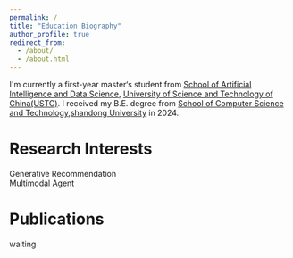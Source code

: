 ```yaml
---
permalink: /
title: "Education Biography"
author_profile: true
redirect_from: 
  - /about/
  - /about.html
---
```


I'm currently a first-year master‘s student from  [School of Artificial Intelligence and Data Science](https://saids.ustc.edu.cn/main.htm), [University of Science and Technology of China(USTC)](https://www.ustc.edu.cn). I received my B.E. degree from [School of Computer Science and Technology](https://www.cs.sdu.edu.cn/),[shandong University](https://www.sdu.edu.cn/) in 2024.

Research Interests
======
Generative Recommendation  
Multimodal Agent  


Publications
======
waiting


